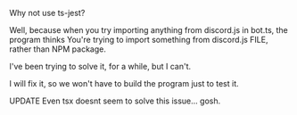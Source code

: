 Why not use ts-jest?

Well, because when you try importing anything from discord.js in bot.ts,  the program thinks You're trying to import something from discord.js FILE, rather than NPM package.

I've been trying to solve it, for a while, but I can't.

I will fix it, so we won't have to build the program just to test it.

UPDATE
Even tsx doesnt seem to solve this issue... gosh.
